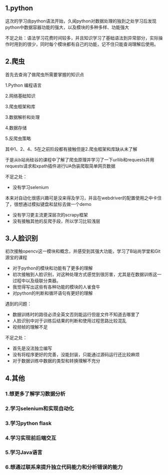 ## 1.python

这次的学习由python语法开始，久闻python对数据处理的独到之处学习后发现python中数据容器功能的强大，以及模块的多种多样、功能强大

不足之处：语法学习花费时间较多，并且知识学习了基础语法到异常部分，实际操作时用到的很少，同时每个模块都有自己的功能，记不住只能查询理解后使用。

## 2.爬虫

首先去查询了做爬虫所需要掌握的知识点

1.Python 编程语言

2.网络基础知识

3.爬虫框架和库

3.数据解析和处理

4.数据存储

5.反爬虫策略

其中1、2、4、5在之前阶段都有接触但是2.爬虫框架和库缺从未了解

于是从b站尚硅谷的课程中了解了爬虫原理并学习了一下urllib和requests并用requests请求和xpath插件进行UA伪装爬取简单网页数据

不足之处：

* 没有学习selenium

本来对自动化很感兴趣可是没来得及学习，并且在webdriver的配置使用之中卡住了，很想通过模拟键盘和鼠标去做一个demo

* 没有学习更主流更深层次的scrapy框架
* 没有接触其他的反爬手段，所以学习比较浅层

## 3.人脸识别

初次接触opencv这一模块和概念，并感受到其强大功能，学习了B站尚学堂和Git源宝的课程

* 对于python的模块和功能有了更多的理解
* 初次接触到人脸识别，对这种处理方式感觉到很厉害，尤其是在数据训练这一过程中以及级联分类器。
* 我觉得写出这些有各种功能的模块的人雀食牛
* 对python的判断和循环语句有更好的理解

遇到的问题：

* 数据训练时的路径必须全英文否则能运行但是文件不知道去哪里了
* 人脸识别中对于训练后结果的判断和使用过程思路比较混乱
* 视频帧的理解不足

不足之处：

* 首先是没法独立编写
* 没有将程序更好的完善，没能封装，只能通过源码运行还比较麻烦
* 对于数据训练中数据的类型和转换理解不充分

## 4.其他

### 1.想更多了解学习数据分析

### 2.学习selenium和实现自动化

### 3.学习python flask

### 4.学习实现前后端交互

### 5.学习Java语言

### 6.想通过联系来提升独立代码能力和分析错误的能力
